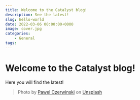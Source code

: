 ```yaml
---
title: Welcome to the Catalyst blog!
description: See the latest!
slug: hello-world
date: 2022-03-06 00:00:00+0000
image: cover.jpg
categories:
    - General
tags:
---
```


# Welcome to the Catalyst blog!
Here you will find the latest!

> Photo by [Pawel Czerwinski](https://unsplash.com/@pawel_czerwinski) on [Unsplash](https://unsplash.com/)